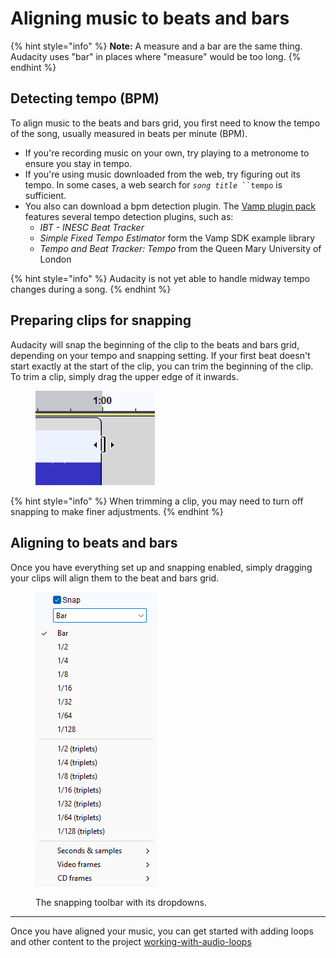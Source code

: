 # Aligning music to beats and bars

{% hint style="info" %}
**Note:** A measure and a bar are the same thing. Audacity uses "bar" in places where "measure" would be too long. &#x20;
{% endhint %}

## Detecting tempo (BPM)

To align music to the beats and bars grid, you first need to know the tempo of the song, usually measured in beats per minute (BPM).&#x20;

* If you're recording music on your own, try playing to a metronome to ensure you stay in tempo.
* If you're using music downloaded from the web, try figuring out its tempo. In some cases, a web search for _`song title`_` ``tempo` is sufficient.
* You also can download a bpm detection plugin. The [Vamp plugin pack](https://www.vamp-plugins.org/pack.html) features several tempo detection plugins, such as:
  * _IBT - INESC Beat Tracker_
  * _Simple Fixed Tempo Estimator_ form the Vamp SDK example library
  * _Tempo and Beat Tracker: Tempo_ from the Queen Mary University of London

{% hint style="info" %}
Audacity is not yet able to handle midway tempo changes during a song.
{% endhint %}

## Preparing clips for snapping

Audacity will snap the beginning of the clip to the beats and bars grid, depending on your tempo and snapping setting. If your first beat doesn't start exactly at the start of the clip, you can trim the beginning of the clip. To trim a clip, simply drag the upper edge of it inwards.

<figure><img src="../.gitbook/assets/clip trim right.png" alt="" width="191"><figcaption></figcaption></figure>

{% hint style="info" %}
When trimming a clip, you may need to turn off snapping to make finer adjustments.
{% endhint %}

## Aligning to beats and bars

Once you have everything set up and snapping enabled, simply dragging your clips will align them to the beat and bars grid.&#x20;

<figure><img src="../.gitbook/assets/snap options.png" alt=""><figcaption><p>The snapping toolbar with its dropdowns. </p></figcaption></figure>

***

Once you have aligned your music, you can get started with adding loops and other content to the project [working-with-audio-loops](working-with-audio-loops/ "mention")
